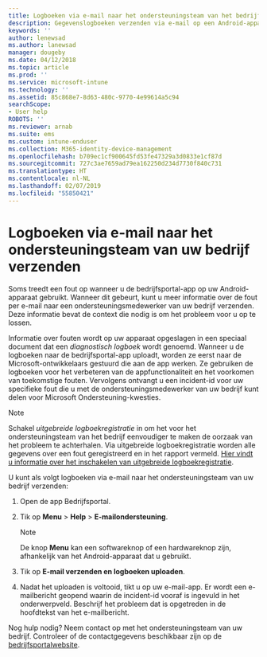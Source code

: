 ```yaml
---
title: Logboeken via e-mail naar het ondersteuningsteam van het bedrijf verzenden | Microsoft Docs
description: Gegevenslogboeken verzenden via e-mail op een Android-apparaat
keywords: ''
author: lenewsad
ms.author: lanewsad
manager: dougeby
ms.date: 04/12/2018
ms.topic: article
ms.prod: ''
ms.service: microsoft-intune
ms.technology: ''
ms.assetid: 85c868e7-8d63-480c-9770-4e99614a5c94
searchScope:
- User help
ROBOTS: ''
ms.reviewer: arnab
ms.suite: ems
ms.custom: intune-enduser
ms.collection: M365-identity-device-management
ms.openlocfilehash: b709ec1cf900645fd53fe47329a3d0833e1cf87d
ms.sourcegitcommit: 727c3ae7659ad79ea162250d234d7730f840c731
ms.translationtype: HT
ms.contentlocale: nl-NL
ms.lasthandoff: 02/07/2019
ms.locfileid: "55850421"
---
```

# <a name="email-logs-to-your-company-support"></a>Logboeken via e-mail naar het ondersteuningsteam van uw bedrijf verzenden

Soms treedt een fout op wanneer u de bedrijfsportal-app op uw Android-apparaat gebruikt. Wanneer dit gebeurt, kunt u meer informatie over de fout per e-mail naar een ondersteuningsmedewerker van uw bedrijf verzenden. Deze informatie bevat de context die nodig is om het probleem voor u op te lossen.  

Informatie over fouten wordt op uw apparaat opgeslagen in een speciaal document dat een _diagnostisch logboek_ wordt genoemd. Wanneer u de logboeken naar de bedrijfsportal-app uploadt, worden ze eerst naar de Microsoft-ontwikkelaars gestuurd die aan de app werken. Ze gebruiken de logboeken voor het verbeteren van de appfunctionaliteit en het voorkomen van toekomstige fouten. Vervolgens ontvangt u een incident-id voor uw specifieke fout die u met de ondersteuningsmedewerker van uw bedrijf kunt delen voor Microsoft Ondersteuning-kwesties.

> [!Note]
> Schakel _uitgebreide logboekregistratie_ in om het voor het ondersteuningsteam van het bedrijf eenvoudiger te maken de oorzaak van het probleem te achterhalen. Via uitgebreide logboekregistratie worden alle gegevens over een fout geregistreerd en in het rapport vermeld. [Hier vindt u informatie over het inschakelen van uitgebreide logboekregistratie](use-verbose-logging-to-help-your-it-administrator-fix-device-issues-android.md).  

U kunt als volgt logboeken via e-mail naar het ondersteuningsteam van uw bedrijf verzenden:

1.  Open de app Bedrijfsportal.

2.  Tik op **Menu** > **Help** > **E-mailondersteuning**.

    > [!NOTE]
    > De knop **Menu** kan een softwareknop of een hardwareknop zijn, afhankelijk van het Android-apparaat dat u gebruikt.

3.  Tik op **E-mail verzenden en logboeken uploaden**.
4.  Nadat het uploaden is voltooid, tikt u op uw e-mail-app. Er wordt een e-mailbericht geopend waarin de incident-id vooraf is ingevuld in het onderwerpveld. Beschrijf het probleem dat is opgetreden in de hoofdtekst van het e-mailbericht.  

Nog hulp nodig? Neem contact op met het ondersteuningsteam van uw bedrijf. Controleer of de contactgegevens beschikbaar zijn op de [bedrijfsportalwebsite](https://go.microsoft.com/fwlink/?linkid=2010980).
